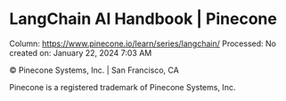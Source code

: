 # LangChain AI Handbook | Pinecone

Column: https://www.pinecone.io/learn/series/langchain/
Processed: No
created on: January 22, 2024 7:03 AM

[](https://prod-files-secure.s3.us-west-2.amazonaws.com/c4eb4fc7-05ea-4f7a-92d1-99c88a8d20d2/41e2b8c2-51bf-45f9-90e2-71eedb45d619/)

© Pinecone Systems, Inc. | San Francisco, CA

Pinecone is a registered trademark of Pinecone Systems, Inc.